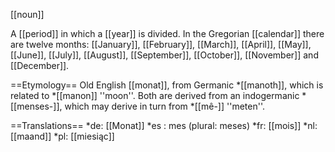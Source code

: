 [[noun]]

A [[period]] in which a [[year]] is divided. In the Gregorian [[calendar]] there are twelve months: [[January]], [[February]], [[March]], [[April]], [[May]], [[June]], [[July]], [[August]], [[September]], [[October]], [[November]] and [[December]].

==Etymology==
Old English [[monat]], from Germanic *[[manoth]], which is related to *[[manon]] ''moon''. Both are derived from an indogermanic *[[menses-]], which may derive in turn from *[[mê-]] ''meten''.

==Translations==
*de: [[Monat]]
*es : mes (plural: meses)
*fr: [[mois]]
*nl: [[maand]]
*pl: [[miesiąc]]